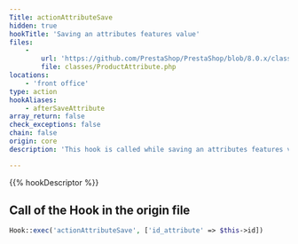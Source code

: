 ```yaml
---
Title: actionAttributeSave
hidden: true
hookTitle: 'Saving an attributes features value'
files:
    -
        url: 'https://github.com/PrestaShop/PrestaShop/blob/8.0.x/classes/ProductAttribute.php'
        file: classes/ProductAttribute.php
locations:
    - 'front office'
type: action
hookAliases:
    - afterSaveAttribute
array_return: false
check_exceptions: false
chain: false
origin: core
description: 'This hook is called while saving an attributes features value'

---
```


{{% hookDescriptor %}}

## Call of the Hook in the origin file

```php
Hook::exec('actionAttributeSave', ['id_attribute' => $this->id])
```
